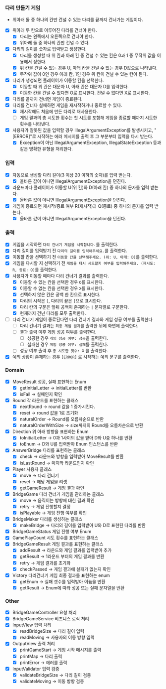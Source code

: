 ### 다리 만들기 게임

- 위아래 둘 중 하나의 칸만 건널 수 있는 다리를 끝까지 건너가는 게임이다.

- [x]  위아래 두 칸으로 이루어진 다리를 건너야 한다.
    - [x]  다리는 왼쪽에서 오른쪽으로 건너야 한다.
    - [x]  위아래 둘 중 하나의 칸만 건널 수 있다.
- [x]  다리의 길이를 숫자로 입력받고 생성한다.
    - [x]  다리를 생성할 때 위 칸과 아래 칸 중 건널 수 있는 칸은 0과 1 중 무작위 값을 이용해서 정한다.
    - [x]  위 칸을 건널 수 있는 경우 U, 아래 칸을 건널 수 있는 경우 D값으로 나타낸다.
    - [x]  무작위 값이 0인 경우 아래 칸, 1인 경우 위 칸이 건널 수 있는 칸이 된다.
- [x]  다리가 생성되면 플레이어가 이동할 칸을 선택한다.
    - [x]  이동할 때 위 칸은 대문자 U, 아래 칸은 대문자 D를 입력한다.
    - [x]  이동한 칸을 건널 수 있다면 O로 표시한다. 건널 수 없다면 X로 표시한다.
- [x]  다리를 끝까지 건너면 게임이 종료된다.
- [x]  다리를 건너다 실패하면 게임을 재시작하거나 종료할 수 있다.
    - [x]  재시작해도 처음에 만든 다리로 재사용한다.
    - [ ]  게임 결과의 총 시도한 횟수는 첫 시도를 포함해 게임을 종료할 때까지 시도한 횟수를 나타낸다.
- [x]  사용자가 잘못된 값을 입력할 경우 IllegalArgumentException를 발생시키고, "[ERROR]"로 시작하는 에러 메시지를 출력 후 그 부분부터 입력을 다시 받는다.
    - [x]  Exception이 아닌 IllegalArgumentException, IllegalStateException 등과 같은 명확한 유형을 처리한다.

### 입력

- [x]  자동으로 생성할 다리 길이(3 이상 20 이하의 숫자)를 입력 받는다.
    - [x]  올바른 값이 아니면 IllegalArgumentException을 던진다.
- [x]  라운드마다 플레이어가 이동할 U(위 칸)와 D(아래 칸) 중 하나의 문자를 입력 받는다.
    - [x]  올바른 값이 아니면 IllegalArgumentException을 던진다.
- [x]  게임이 종료되면 재시작/종료 여부 R(재시작)과 Q(종료) 중 하나의 문자를 입력 받는다.
    - [x]  올바른 값이 아니면 IllegalArgumentException을 던진다.

### 출력

- [x]  게임을 시작하면 `다리 건너기 게임을 시작합니다.`를 출력한다.
- [x]  다리 길이를 입력받기 전 `다리의 길이를 입력해주세요.`를 출력한다.
- [x]  이동할 칸을 선택하기 전 `이동할 칸을 선택해주세요. (위: U, 아래: D)`를 출력한다.
- [x]  게임을 다시할 지 선택하기 전 `게임을 다시 시도할지 여부를 입력해주세요. (재시도: R, 종료: Q)`를 출력한다.
- [x]  사용자가 이동할 때마다 다리 건너기 결과를 출력한다.
    - [x]  이동할 수 있는 칸을 선택한 경우 `O`를 표시한다.
    - [x]  이동할 수 없는 칸을 선택한 경우 `X`를 표시한다.
    - [x]  선택하지 않은 칸은 공백 한 칸으로 표시한다.
    - [x]  다리의 시작은 `[`, 다리의 끝은 `]`으로 표시한다.
    - [x]  다리 칸의 구분은 앞뒤 공백이 존재하는 `|` 문자열로 구분한다.
    - [x]  현재까지 건넌 다리를 모두 출력한다.
- [ ]  다리 건너기 게임이 종료된다면 다리 건너기 결과와 게임 성공 여부를 출력한다
    - [ ]  다리 건너기 결과는 `최종 게임 결과`를 출력한 뒤에 화면에 출력한다.
    - [ ]  결과 출력 이후 게임 성공 여부를 출력한다.
        - [ ]  성공한 경우 `게임 성공 여부: 성공`을 출력한다.
        - [ ]  실패한 경우 `게임 성공 여부: 실패`를 출력한다.
    - [ ]  성공 여부 출력 후 `총 시도한 횟수: X` 를 출력한다.
- [x]  예외 상황이 존재하는 경우 `[ERROR]` 로 시작하는 예외 문구를 출력한다.

### Domain

- [x]  MoveResult 성공, 실패 표현하는 Enum
    - [x]  getInitialLetter -> initialLetter를 반환
    - [x]  isFail -> 실패인지 확인
- [x]  Round 각 라운드를 표현하는 클래스
    - [x]  nextRound -> round 값을 1 증가시킨다.
    - [x]  reset -> round 값을 1로 초기화
    - [x]  naturalOrder -> Round를 오름차순으로 반환
    - [x]  naturalOrderWithSize -> size까지의 Round를 오름차순으로 반환
- [x]  Direction 위 아래 방향을 표현하는 Enum
    - [x]  toInitialLetter -> 0과 1사이의 값을 받아 D와 U중 하나를 반환
    - [x]  toEnum -> D와 U를 입력받아 Enum 인스턴스를 반환
- [x]  AnswerBridge 다리를 표현하는 클래스
    - [x]  check -> 라운드와 방향을 입력받아 MoveResult를 반환
    - [x]  isLastRound -> 마지막 라운드인지 확인
- [x]  Player 사용자 클래스
    - [x]  move -> 다리 건너기
    - [x]  reset -> 해당 게임을 리셋
    - [x]  getGameResult -> 게임 결과 확인
- [x]  BridgeGame 다리 건너기 게임을 관리하는 클래스
    - [x]  move -> 움직이는 방향에 대한 결과 확인
    - [x]  retry -> 게임 진행할지 결정
    - [x]  isPlayable -> 게임 진행 여부를 확인
- [x]  BridgeMaker 다리를 생성하는 클래스
    - [x]  makeBridge -> 다리의 길이를 입력받아 U와 D로 표현된 다리를 반환
- [x]  BridgeGameStatus 게임 진행 여부 Enum
- [x]  GamePlayCount 시도 횟수를 표현하는 클래스
- [x]  BridgeGameResult 게임 결과를 표현하는 클래스
    - [x]  addResult -> 라운드와 게임 결과를 입력받아 추가
    - [x]  getResult -> 1라운드 부터의 게임 결과를 반환
    - [x]  retry -> 게임 결과를 초기화
    - [x]  checkPassed -> 게임 결과에 실패가 없는지 확인
- [x]  Victory 다리건너기 게임 최종 결과를 표현하는 enum
    - [x]  getEnum -> 실패 갯수를 입력받아 이늄을 반환
    - [x]  getResult -> Enum에 따라 성공 또는 실패 문자열을 반환

### Other

- [x]  BridgeGameController 요청 처리
- [x]  BridgeGameService 비즈니스 로직 처리
- [x]  InputView 입력 처리
    - [x]  readBridgeSize -> 다리 길이 입력
    - [x]  readMoving -> 사용자의 이동 방향 입력
- [x]  OutputView 출력 처리
    - [x]  printGameStart -> 게임 시작 메시지를 출력
    - [x]  printMap -> 다리 출력
    - [x]  printError -> 에러를 출력
- [x]  InputValidator 입력 검증
    - [x]  validateBridgeSize -> 다리 길이 검증
    - [x]  validateMoving -> 이동 방향 검증
